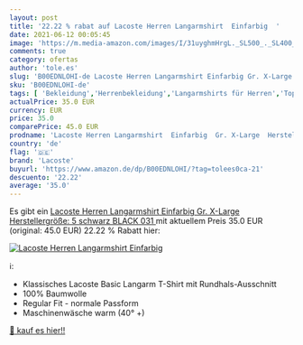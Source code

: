 ```yaml
---
layout: post
title: '22.22 % rabat auf Lacoste Herren Langarmshirt  Einfarbig  '
date: 2021-06-12 00:05:45
image: 'https://m.media-amazon.com/images/I/31uyghmHrgL._SL500_._SL400_.jpg'
comments: true
category: ofertas
author: 'tole.es'
slug: 'B00EDNLOHI-de Lacoste Herren Langarmshirt Einfarbig Gr. X-Large...'
sku: 'B00EDNLOHI-de'
tags: [ 'Bekleidung','Herrenbekleidung','Langarmshirts für Herren','Tops, T-Shirts & Hemden für Herren','lacoste', ]
actualPrice: 35.0 EUR
currency: EUR
price: 35.0
comparePrice: 45.0 EUR
prodname: 'Lacoste Herren Langarmshirt  Einfarbig  Gr. X-Large  Herstellergröße: 5   schwarz  BLACK 031 '
country: 'de'
flag: '🇩🇪'
brand: 'Lacoste'
buyurl: 'https://www.amazon.de/dp/B00EDNLOHI/?tag=tolees0ca-21'
descuento: '22.22'
average: '35.0'
---
```


Es gibt ein [Lacoste Herren Langarmshirt  Einfarbig  Gr. X-Large  Herstellergröße: 5   schwarz  BLACK 031 ](https://www.amazon.de/dp/B00EDNLOHI/?tag=tolees0ca-21) mit aktuellem Preis 35.0 EUR (original: 45.0 EUR) 22.22 % Rabatt hier:

[![Lacoste Herren Langarmshirt  Einfarbig  ](https://m.media-amazon.com/images/I/31uyghmHrgL._SL500_._SL400_.jpg)](https://www.amazon.de/dp/B00EDNLOHI/?tag=tolees0ca-21)

ℹ️:

- Klassisches Lacoste Basic Langarm T-Shirt mit Rundhals-Ausschnitt
- 100% Baumwolle
- Regular Fit - normale Passform
- Maschinenwäsche warm (40° +)

[🛒 kauf es hier!!](https://www.amazon.de/dp/B00EDNLOHI/?tag=tolees0ca-21)
